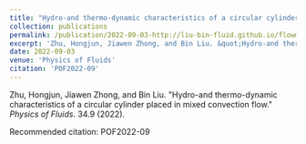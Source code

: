 ```yaml
---
title: "Hydro-and thermo-dynamic characteristics of a circular cylinder placed in mixed convection flow"
collection: publications
permalink: /publication/2022-09-03-http://liu-bin-fluid.github.io/flowmatrix.github.io/files/POF2022-09.pdf
excerpt: 'Zhu, Hongjun, Jiawen Zhong, and Bin Liu. &quot;Hydro-and thermo-dynamic characteristics of a circular cylinder placed in mixed convection flow.&quot; <i>Physics of Fluids</i>. 34.9 (2022).'
date: 2022-09-03
venue: 'Physics of Fluids'
citation: 'POF2022-09'
---
```

Zhu, Hongjun, Jiawen Zhong, and Bin Liu. &quot;Hydro-and thermo-dynamic characteristics of a circular cylinder placed in mixed convection flow.&quot; <i>Physics of Fluids</i>. 34.9 (2022).

Recommended citation: POF2022-09